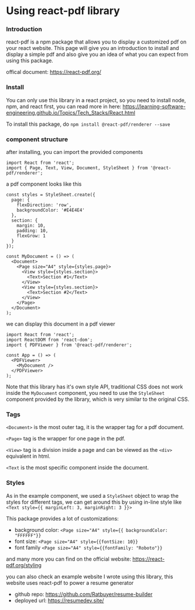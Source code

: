 # Using react-pdf library

### Introduction

react-pdf is a npm package that allows you to display a customized pdf on your react website. This page will give you an introduction to install and display a simple pdf and also give you an idea of what you can expect from using this package.

offical document: https://react-pdf.org/

### Install

You can only use this library in a react project, so you need to install node, npm, and react first, you can read more in here: https://learning-software-engineering.github.io/Topics/Tech_Stacks/React.html

To install this package, do `npm install @react-pdf/renderer --save`

### component structure

after installing, you can import the provided components

```
import React from 'react';
import { Page, Text, View, Document, StyleSheet } from '@react-pdf/renderer';
```

a pdf component looks like this

```
const styles = StyleSheet.create({
  page: {
    flexDirection: 'row',
    backgroundColor: '#E4E4E4'
  },
  section: {
    margin: 10,
    padding: 10,
    flexGrow: 1
  }
});

const MyDocument = () => (
  <Document>
    <Page size="A4" style={styles.page}>
      <View style={styles.section}>
        <Text>Section #1</Text>
      </View>
      <View style={styles.section}>
        <Text>Section #2</Text>
      </View>
    </Page>
  </Document>
);
```

we can display this document in a pdf viewer

```
import React from 'react';
import ReactDOM from 'react-dom';
import { PDFViewer } from '@react-pdf/renderer';

const App = () => (
  <PDFViewer>
    <MyDocument />
  </PDFViewer>
);
```

Note that this library has it's own style API, traditional CSS does not work inside the `MyDocument` component, you need to use the `StyleSheet` component provided by the library, which is very similar to the original CSS.

### Tags

`<Document>` is the most outer tag, it is the wrapper tag for a pdf document.

`<Page>` tag is the wrapper for one page in the pdf.

`<View>` tag is a division inside a page and can be viewed as the `<div>` equivalent in html.

`<Text` is the most specific component inside the document.

### Styles

As in the example component, we used a `StyleSheet` object to wrap the styles for different tags, we can get around this by using in-line style like `<Text style={{ marginLeft: 3, marginRight: 3 }}>`

This package provides a lot of customizations:

- background color: `<Page size="A4" style={{ backgroundColor: "FFFFFF"}}`
- font size: `<Page size="A4" style={{fontSize: 10}}`
- font family `<Page size="A4" style={{fontFamily: "Roboto"}}`

and many more you can find on the official website: https://react-pdf.org/styling

you can also check an example website I wrote using this library, this website uses react-pdf to power a resume generator

- github repo: https://github.com/Ratbuyer/resume-builder
- deployed url: https://resumedev.site/
